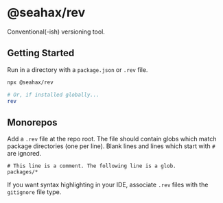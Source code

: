 # @seahax/rev

Conventional(-ish) versioning tool.

## Getting Started

Run in a directory with a `package.json` or `.rev` file.

```bash
npx @seahax/rev

# Or, if installed globally...
rev
```

## Monorepos

Add a `.rev` file at the repo root. The file should contain globs which match package directories (one per line). Blank lines and lines which start with `#` are ignored.

```gitignore
# This line is a comment. The following line is a glob.
packages/*
```

If you want syntax highlighting in your IDE, associate `.rev` files with the `gitignore` file type.
